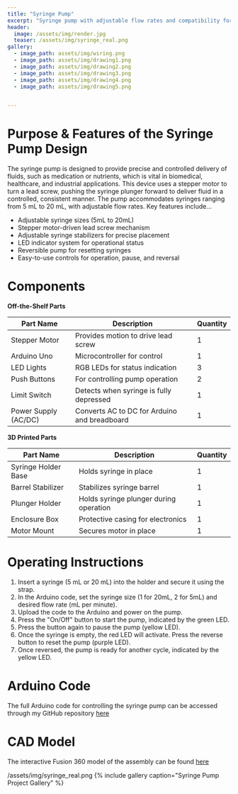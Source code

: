 ```yaml
---
title: "Syringe Pump"
excerpt: "Syringe pump with adjustable flow rates and compatibility for various syringe types."
header:
  image: /assets/img/render.jpg
  teaser: /assets/img/syringe_real.png
gallery:
  - image_path: assets/img/wiring.png
  - image_path: assets/img/drawing1.png
  - image_path: assets/img/drawing2.png
  - image_path: assets/img/drawing3.png
  - image_path: assets/img/drawing4.png
  - image_path: assets/img/drawing5.png


---
```


# Purpose & Features of the Syringe Pump Design
The syringe pump is designed to provide precise and controlled delivery of fluids, such as medication or nutrients, which is vital in biomedical, healthcare, and industrial applications. This device uses a stepper motor to turn a lead screw, pushing the syringe plunger forward to deliver fluid in a controlled, consistent manner. The pump accommodates syringes ranging from 5 mL to 20 mL, with adjustable flow rates. Key features include...

* Adjustable syringe sizes (5mL to 20mL)
* Stepper motor-driven lead screw mechanism
* Adjustable syringe stabilizers for precise placement
* LED indicator system for operational status
* Reversible pump for resetting syringes
* Easy-to-use controls for operation, pause, and reversal


# Components
**Off-the-Shelf Parts**

| Part Name                | Description                           | Quantity |
|--------------------------|---------------------------------------|----------|
| Stepper Motor            | Provides motion to drive lead screw   | 1        |
| Arduino Uno              | Microcontroller for control           | 1        |
| LED Lights               | RGB LEDs for status indication        | 3        |
| Push Buttons             | For controlling pump operation       | 2        |
| Limit Switch             | Detects when syringe is fully depressed | 1        |
| Power Supply (AC/DC)     | Converts AC to DC for Arduino and breadboard | 1   |

**3D Printed Parts** 

| Part Name                | Description                           | Quantity |
|--------------------------|---------------------------------------|----------|
| Syringe Holder Base      | Holds syringe in place                | 1        |
| Barrel Stabilizer        | Stabilizes syringe barrel             | 1        |
| Plunger Holder           | Holds syringe plunger during operation | 1        |
| Enclosure Box            | Protective casing for electronics     | 1        |
| Motor Mount              | Secures motor in place               | 1        |



# Operating Instructions
1. Insert a syringe (5 mL or 20 mL) into the holder and secure it using the strap.
2. In the Arduino code, set the syringe size (1 for 20mL, 2 for 5mL) and desired flow rate (mL per minute).
3. Upload the code to the Arduino and power on the pump.
4. Press the "On/Off" button to start the pump, indicated by the green LED.
5. Press the button again to pause the pump (yellow LED).
6. Once the syringe is empty, the red LED will activate. Press the reverse button to reset the pump (purple LED).
7. Once reversed, the pump is ready for another cycle, indicated by the yellow LED.



# Arduino Code
The full Arduino code for controlling the syringe pump can be accessed through my GitHub repository [here](https://github.com/parker-friedli/parker-friedli.github.io/blob/0512d142ed77940a472a36297beb53b25aa8523d/_portfolio/syringe_pump_project_code)



# CAD Model
The interactive Fusion 360 model of the assembly can be found [here](https://vanderbilt643.autodesk360.com/shares/public/SH286ddQT78850c0d8a4c1562112373539a7?mode=embed")


/assets/img/syringe_real.png
{% include gallery caption="Syringe Pump Project Gallery" %}
